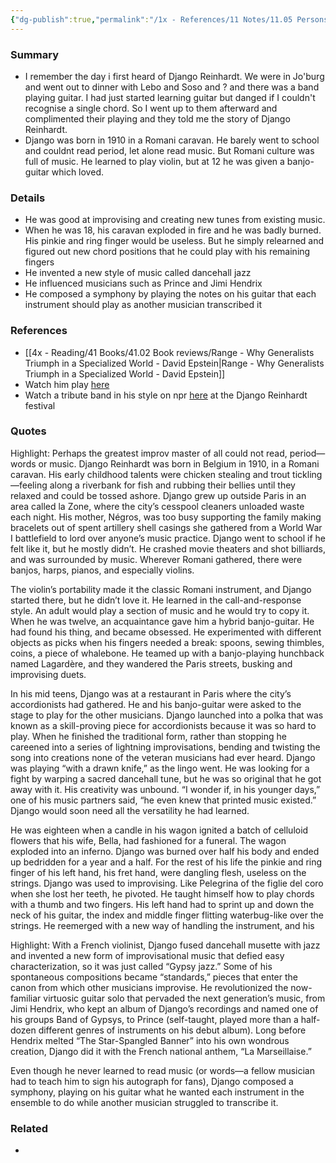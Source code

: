 ```yaml
---
{"dg-publish":true,"permalink":"/1x - References/11 Notes/11.05 Persons/Django Reinhardt/","title":"Django Reinhardt","created":"2024-02-07T22:35:12.737+03:00","updated":"2024-02-14T20:18:18.841+03:00"}
---
```



### Summary
- I remember the day i first heard of Django Reinhardt. We were in Jo'burg and went out to dinner with Lebo and Soso and ? and there was a band playing guitar. I had just started learning guitar but danged if I couldn't recognise a single chord. So I went up to them afterward and complimented their playing and they told me the story of Django Reinhardt.
- Django was born in 1910 in a Romani caravan. He barely went to school and couldnt read period, let alone read music. But Romani culture was full of music. He learned to play violin, but at 12 he was given a banjo-guitar which loved. 

### Details
- He was good at improvising and creating new tunes from existing music.
- When he was 18, his caravan exploded in fire and he was badly burned. His pinkie and ring finger would be useless. But he simply relearned and figured out new chord positions that he could play with his remaining fingers
- He invented a new style of music called dancehall jazz
- He influenced musicians such as Prince and Jimi Hendrix
- He composed a symphony by playing the notes on his guitar that each instrument should play as another musician transcribed it

### References
- [[4x - Reading/41 Books/41.02 Book reviews/Range - Why Generalists Triumph in a Specialized World - David Epstein\|Range - Why Generalists Triumph in a Specialized World - David Epstein]]
- Watch him play [here](https://www.youtube.com/watch?v=aZ308aOOX04)
- Watch a tribute band in his style on npr [here](https://www.youtube.com/watch?v=lZX6QTtyoJs) at the Django Reinhardt festival

### Quotes
Highlight: Perhaps the greatest improv master of all could not read, period—words or music. Django Reinhardt was born in Belgium in 1910, in a Romani caravan. His early childhood talents were chicken stealing and trout tickling—feeling along a riverbank for fish and rubbing their bellies until they relaxed and could be tossed ashore. Django grew up outside Paris in an area called la Zone, where the city’s cesspool cleaners unloaded waste each night. His mother, Négros, was too busy supporting the family making bracelets out of spent artillery shell casings she gathered from a World War I battlefield to lord over anyone’s music practice. Django went to school if he felt like it, but he mostly didn’t. He crashed movie theaters and shot billiards, and was surrounded by music. Wherever Romani gathered, there were banjos, harps, pianos, and especially violins.

The violin’s portability made it the classic Romani instrument, and Django started there, but he didn’t love it. He learned in the call-and-response style. An adult would play a section of music and he would try to copy it. When he was twelve, an acquaintance gave him a hybrid banjo-guitar. He had found his thing, and became obsessed. He experimented with different objects as picks when his fingers needed a break: spoons, sewing thimbles, coins, a piece of whalebone. He teamed up with a banjo-playing hunchback named Lagardère, and they wandered the Paris streets, busking and improvising duets.

In his mid teens, Django was at a restaurant in Paris where the city’s accordionists had gathered. He and his banjo-guitar were asked to the stage to play for the other musicians. Django launched into a polka that was known as a skill-proving piece for accordionists because it was so hard to play. When he finished the traditional form, rather than stopping he careened into a series of lightning improvisations, bending and twisting the song into creations none of the veteran musicians had ever heard. Django was playing “with a drawn knife,” as the lingo went. He was looking for a fight by warping a sacred dancehall tune, but he was so original that he got away with it. His creativity was unbound. “I wonder if, in his younger days,” one of his music partners said, “he even knew that printed music existed.” Django would soon need all the versatility he had learned.

He was eighteen when a candle in his wagon ignited a batch of celluloid flowers that his wife, Bella, had fashioned for a funeral. The wagon exploded into an inferno. Django was burned over half his body and ended up bedridden for a year and a half. For the rest of his life the pinkie and ring finger of his left hand, his fret hand, were dangling flesh, useless on the strings. Django was used to improvising. Like Pelegrina of the figlie del coro when she lost her teeth, he pivoted. He taught himself how to play chords with a thumb and two fingers. His left hand had to sprint up and down the neck of his guitar, the index and middle finger flitting waterbug-like over the strings. He reemerged with a new way of handling the instrument, and his 

Highlight: With a French violinist, Django fused dancehall musette with jazz and invented a new form of improvisational music that defied easy characterization, so it was just called “Gypsy jazz.” Some of his spontaneous compositions became “standards,” pieces that enter the canon from which other musicians improvise. He revolutionized the now-familiar virtuosic guitar solo that pervaded the next generation’s music, from Jimi Hendrix, who kept an album of Django’s recordings and named one of his groups Band of Gypsys, to Prince (self-taught, played more than a half-dozen different genres of instruments on his debut album). Long before Hendrix melted “The Star-Spangled Banner” into his own wondrous creation, Django did it with the French national anthem, “La Marseillaise.”

Even though he never learned to read music (or words—a fellow musician had to teach him to sign his autograph for fans), Django composed a symphony, playing on his guitar what he wanted each instrument in the ensemble to do while another musician struggled to transcribe it.


### Related
- 